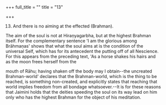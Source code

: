 +++
full_title = ""
title = "13"

+++


13. And there is no aiming at the effected (Brahman).

The aim of the soul is not at Hiraṇyagarbha, but at the highest Brahman itself. For the complementary sentence 'I am the glorious among Brāhmaṇas' shows that what the soul aims at is the condition of the universal Self, which has for its antecedent the putting off of all Nescience. For this appears from the preceding text, 'As a horse shakes his hairs and as the moon frees herself from the

mouth of Rāhu; having shaken off the body may I obtain--the uncreated Brahman-world' declares that the Brahman-world, which is the thing to be reached, is something non-created, and explicitly states that reaching that world implies freedom from all bondage whatsoever.--It is for these reasons that Jaimini holds that the deities speeding the soul on its way lead on him only who has the highest Brahman for the object of his meditation.

